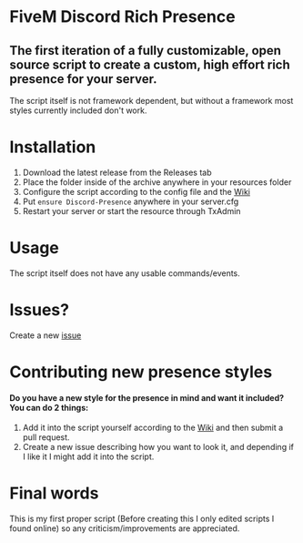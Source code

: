 # **FiveM Discord Rich Presence**

## The first iteration of a fully customizable, open source script to create a custom, high effort rich presence for your server. 
The script itself is not framework dependent, but without a framework most styles currently included don't work.

# Installation

 1. Download the latest release from the Releases tab
 2. Place the folder inside of the archive anywhere in your resources folder
 3. Configure the script according to the config file and the [Wiki](https://github.com/boofiboi/FiveM-Discord-Presence/wiki/Configuration)
 4. Put `ensure Discord-Presence` anywhere in your server.cfg
 5. Restart your server or start the resource through TxAdmin

# Usage

The script itself does not have any usable commands/events.

# Issues?
Create a new [issue](https://github.com/boofiboi/FiveM-Discord-Presence/issues/new)

# Contributing new presence styles
#### Do you have a new style for the presence in mind and want it included? You can do 2 things:

 1. Add it into the script yourself according to the [Wiki](https://github.com/boofiboi/FiveM-Discord-Presence/wiki/Creating-a-new-style) and then submit a pull request.
 2. Create a new issue describing how you want to look it, and depending if I like it I might add it into the script.

# Final words

This is my first proper script (Before creating this I only edited scripts I found online) so any criticism/improvements are appreciated.

